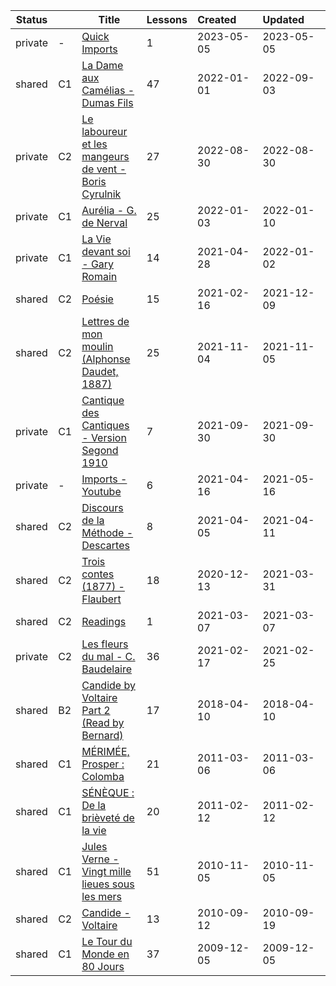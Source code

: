 |Status| |Title|Lessons|Created&nbsp;&nbsp;&nbsp;&nbsp;&nbsp;&nbsp;|Updated&nbsp;&nbsp;&nbsp;&nbsp;&nbsp;&nbsp;|
|------|-|-----|-------|--------------|--------------|
|private|-|[Quick Imports](https://www.lingq.com/en/learn/fr/web/library/course/693846)|1|2023-05-05|2023-05-05
|shared|C1|[La Dame aux Camélias - Dumas Fils](https://www.lingq.com/en/learn/fr/web/library/course/518792)|47|2022-01-01|2022-09-03
|private|C2|[Le laboureur et les mangeurs de vent - Boris Cyrulnik](https://www.lingq.com/en/learn/fr/web/library/course/1133996)|27|2022-08-30|2022-08-30
|private|C1|[Aurélia - G. de Nerval](https://www.lingq.com/en/learn/fr/web/library/course/991432)|25|2022-01-03|2022-01-10
|private|C1|[La Vie devant soi - Gary Romain](https://www.lingq.com/en/learn/fr/web/library/course/838017)|14|2021-04-28|2022-01-02
|shared|C2|[Poésie](https://www.lingq.com/en/learn/fr/web/library/course/791866)|15|2021-02-16|2021-12-09
|shared|C2|[Lettres de mon moulin (Alphonse Daudet, 1887)](https://www.lingq.com/en/learn/fr/web/library/course/952034)|25|2021-11-04|2021-11-05
|private|C1|[Cantique des Cantiques - Version Segond 1910](https://www.lingq.com/en/learn/fr/web/library/course/928470)|7|2021-09-30|2021-09-30
|private|-|[Imports - Youtube](https://www.lingq.com/en/learn/fr/web/library/course/830524)|6|2021-04-16|2021-05-16
|shared|C2|[Discours de la Méthode - Descartes](https://www.lingq.com/en/learn/fr/web/library/course/823793)|8|2021-04-05|2021-04-11
|shared|C2|[Trois contes (1877) - Flaubert](https://www.lingq.com/en/learn/fr/web/library/course/748153)|18|2020-12-13|2021-03-31
|shared|C2|[Readings](https://www.lingq.com/en/learn/fr/web/library/course/806011)|1|2021-03-07|2021-03-07
|private|C2|[Les fleurs du mal - C. Baudelaire](https://www.lingq.com/en/learn/fr/web/library/course/792688)|36|2021-02-17|2021-02-25
|shared|B2|[Candide by Voltaire Part 2 (Read by Bernard)](https://www.lingq.com/en/learn/fr/web/library/course/347596)|17|2018-04-10|2018-04-10
|shared|C1|[MÉRIMÉE, Prosper : Colomba](https://www.lingq.com/en/learn/fr/web/library/course/55097)|21|2011-03-06|2011-03-06
|shared|C1|[SÉNÈQUE : De la brièveté de la vie](https://www.lingq.com/en/learn/fr/web/library/course/54222)|20|2011-02-12|2011-02-12
|shared|C1|[Jules Verne - Vingt mille lieues sous les mers](https://www.lingq.com/en/learn/fr/web/library/course/51271)|51|2010-11-05|2010-11-05
|shared|C2|[Candide - Voltaire](https://www.lingq.com/en/learn/fr/web/library/course/49825)|13|2010-09-12|2010-09-19
|shared|C1|[Le Tour du Monde en 80 Jours](https://www.lingq.com/en/learn/fr/web/library/course/41808)|37|2009-12-05|2009-12-05
